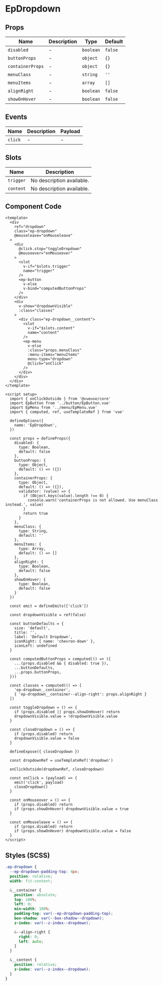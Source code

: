 # EpDropdown



## Props
| Name | Description | Type | Default |
|------|-------------|------|---------|
| `disabled` | - | `boolean` | `false` |
| `buttonProps` | - | `object` | `{}` |
| `containerProps` | - | `object` | `{}` |
| `menuClass` | - | `string` | `''` |
| `menuItems` | - | `array` | `[]` |
| `alignRight` | - | `boolean` | `false` |
| `showOnHover` | - | `boolean` | `false` |

## Events
| Name    | Description                 | Payload    |
|---------|-----------------------------|------------|
| `click` | - | - |

## Slots
| Name | Description |
|------|-------------|
| `trigger` | No description available. |
| `content` | No description available. |

## Component Code

```vue
<template>
  <div
    ref="dropdown"
    class="ep-dropdown"
    @mouseleave="onMouseleave"
  >
    <div
      @click.stop="toggleDropdown"
      @mouseover="onMouseover"
    >
      <slot
        v-if="$slots.trigger"
        name="trigger"
      />
      <ep-button
        v-else
        v-bind="computedButtonProps"
      />
    </div>
    <div
      v-show="dropdownVisible"
      :class="classes"
    >
      <div class="ep-dropdown__content">
        <slot
          v-if="$slots.content"
          name="content"
        />
        <ep-menu
          v-else
          :class="props.menuClass"
          :menu-items="menuItems"
          menu-type="dropdown"
          @click="onClick"
        />
      </div>
    </div>
  </div>
</template>

<script setup>
  import { onClickOutside } from '@vueuse/core'
  import EpButton from '../button/EpButton.vue'
  import EpMenu from '../menu/EpMenu.vue'
  import { computed, ref, useTemplateRef } from 'vue'

  defineOptions({
    name: 'EpDropdown',
  })

  const props = defineProps({
    disabled: {
      type: Boolean,
      default: false
    },
    buttonProps: {
      type: Object,
      default: () => ({})
    },
    containerProps: {
      type: Object,
      default: () => ({}),
      validator: (value) => {
        if (Object.keys(value).length !== 0) {
          console.warn('containerProps is not allowed. Use menuClass instead.', value)
        }
        return true
      }
    },
    menuClass: {
      type: String,
      default: ''
    },
    menuItems: {
      type: Array,
      default: () => []
    },
    alignRight: {
      type: Boolean,
      default: false
    },
    showOnHover: {
      type: Boolean,
      default: false
    }
  })

  const emit = defineEmits(['click'])

  const dropdownVisible = ref(false)

  const buttonDefaults = {
    size: 'default',
    title: '',
    label: 'Default Dropdown',
    iconRight: { name: 'chevron-down' },
    iconLeft: undefined
  }

  const computedButtonProps = computed(() => ({
    ...(props.disabled && { disabled: true }),
    ...buttonDefaults,
    ...props.buttonProps,
  }))

  const classes = computed(() => [
    'ep-dropdown__container',
    { 'ep-dropdown__container--align-right': props.alignRight }
  ])

  const toggleDropdown = () => {
    if (props.disabled || props.showOnHover) return
    dropdownVisible.value = !dropdownVisible.value
  }

  const closeDropdown = () => {
    if (props.disabled) return
    dropdownVisible.value = false
  }

  defineExpose({ closeDropdown })

  const dropdownRef = useTemplateRef('dropdown')

  onClickOutside(dropdownRef, closeDropdown)

  const onClick = (payload) => {
    emit('click', payload)
    closeDropdown()
  }

  const onMouseover = () => {
    if (props.disabled) return
    if (props.showOnHover) dropdownVisible.value = true
  }

  const onMouseleave = () => {
    if (props.disabled) return
    if (props.showOnHover) dropdownVisible.value = false
  }
</script>

```


## Styles (SCSS)

```scss
.ep-dropdown {
  --ep-dropdown-padding-top: 4px;
  position: relative;
  width: fit-content;

  &__container {
    position: absolute;
    top: 100%;
    left: 0;
    min-width: 100%;
    padding-top: var(--ep-dropdown-padding-top);
    box-shadow: var(--box-shadow--dropdown);
    z-index: var(--z-index--dropdown);

    &--align-right {
      right: 0;
      left: auto;
    }
  }

  &__content {
    position: relative;
    z-index: var(--z-index--dropdown);
  }
}
```